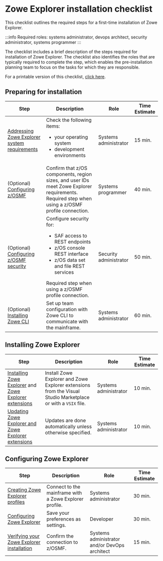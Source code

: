 # Zowe Explorer installation checklist

This checklist outlines the required steps for a first-time installation of Zowe Explorer.

:::info Required roles: systems administrator, devops architect, security administrator, systems programmer
:::

The checklist includes a brief description of the steps  required for installation of Zowe Explorer. The checklist also identifies the roles that are typically required to complete the step, which enables the pre-installation planning team to focus on the tasks for which they are responsible.

For a printable version of this checklist, <a href="/stable/Zowe_CLI_Installation_Checklist.xlsx" target="_blank">click here</a>.

## Preparing for installation

| Step        | Description | Role       | Time Estimate |
| ----------- | ----------- | ---------- | ------------- |
|[Addressing Zowe Explorer system requirements](../getting-started/ZE-system-reqs.md) | Check the following items: <ul><li>your operating system</li><li>development environments</li></ul> | Systems administrator | 15 min. |
| (Optional) [Configuring z/OSMF](../user-guide/cli-install-configure-zosmf.md) | Confirm that z/OS components, region sizes, and user IDs meet Zowe Explorer requirements. <br/> Required step when using a z/OSMF profile connection. | Systems programmer | 40 min. |
| (Optional) [Configuring z/OSMF security](../user-guide/cli-install-configure-zosmf-security.md) | Configure security for: <ul><li>SAF access to REST endpoints</li><li>z/OS console REST interface</li><li>z/OS data set and file REST services</li></ul> Required step when using a z/OSMF profile connection.| Security administrator| 50 min. |
| (Optional) [Installing Zowe CLI](../user-guide/cli-install-cli-checklist) | Set up team configuration with Zowe CLI to communicate with the mainframe. | Systems administrator | 60 min. |

## Installing Zowe Explorer

| Step        | Description | Role       | Time Estimate |
| ----------- | ----------- | ---------- | ------------- |
| [Installing Zowe Explorer](../user-guide/ze-install#installing-zowe-explorer) and [Zowe Explorer extensions](../user-guide/ze-install.md#installing-zowe-explorer-extensions) | Install Zowe Explorer and Zowe Explorer extensions from the Visual Studio Marketplace or with a `VSIX` file. | Systems administrator | 10 min. |
| [Updating Zowe Explorer and Zowe Explorer extensions](../user-guide/ze-install.md#updating-zowe-explorer-and-zowe-explorer-extensions) | Updates are done automatically unless otherwise specified. | Systems administrator | 10 min. |

## Configuring Zowe Explorer

| Step        | Description | Role       | Time Estimate |
| ----------- | ----------- | ---------- | ------------- |
| [Creating Zowe Explorer profiles](../user-guide/ze-profiles.md) | Connect to the mainframe with a Zowe Explorer profile. | Systems administrator | 30 min. |
| [Configuring Zowe Explorer](../user-guide/ze-install-configuring-ze) | Save your preferences as settings. | Developer | 30 min. |
| [Verifying your Zowe Explorer installation](../user-guide/ze-install-verify-your-installation.md) | Confirm the connection to z/OSMF. | Systems administrator and/or DevOps architect | 15 min. |
